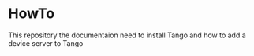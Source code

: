 # HowTo
This repository the documentaion need to install Tango and how to add a device server to Tango
